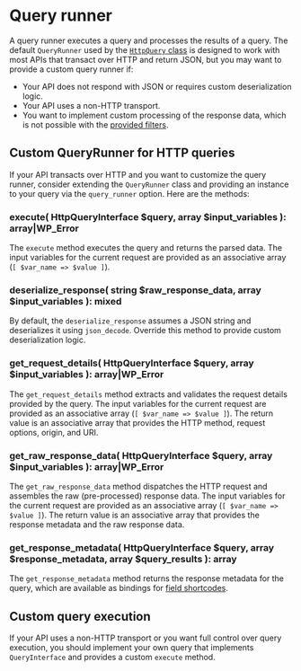 # Query runner

A query runner executes a query and processes the results of a query. The default `QueryRunner` used by the [`HttpQuery` class](query.md) is designed to work with most APIs that transact over HTTP and return JSON, but you may want to provide a custom query runner if:

- Your API does not respond with JSON or requires custom deserialization logic.
- Your API uses a non-HTTP transport.
- You want to implement custom processing of the response data, which is not possible with the [provided filters](./hooks.md).

## Custom QueryRunner for HTTP queries

If your API transacts over HTTP and you want to customize the query runner, consider extending the `QueryRunner` class and providing an instance to your query via the `query_runner` option. Here are the methods:

### execute( HttpQueryInterface $query, array $input_variables ): array|WP_Error

The `execute` method executes the query and returns the parsed data. The input variables for the current request are provided as an associative array (`[ $var_name => $value ]`).

### deserialize_response( string $raw_response_data, array $input_variables ): mixed

By default, the `deserialize_response` assumes a JSON string and deserializes it using `json_decode`. Override this method to provide custom deserialization logic.

### get_request_details( HttpQueryInterface $query, array $input_variables ): array|WP_Error

The `get_request_details` method extracts and validates the request details provided by the query. The input variables for the current request are provided as an associative array (`[ $var_name => $value ]`). The return value is an associative array that provides the HTTP method, request options, origin, and URI.

### get_raw_response_data( HttpQueryInterface $query, array $input_variables ): array|WP_Error

The `get_raw_response_data` method dispatches the HTTP request and assembles the raw (pre-processed) response data. The input variables for the current request are provided as an associative array (`[ $var_name => $value ]`). The return value is an associative array that provides the response metadata and the raw response data.

### get_response_metadata( HttpQueryInterface $query, array $response_metadata, array $query_results ): array

The `get_response_metadata` method returns the response metadata for the query, which are available as bindings for [field shortcodes](../concepts/field-shortcodes.md).

## Custom query execution

If your API uses a non-HTTP transport or you want full control over query execution, you should implement your own query that implements `QueryInterface` and provides a custom `execute` method.
